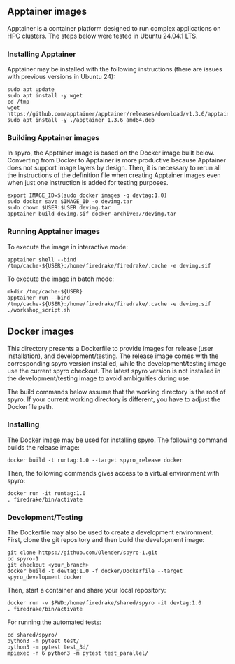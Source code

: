 ## Apptainer images

Apptainer is a container platform designed to run complex applications on HPC clusters. The steps below were tested in Ubuntu 24.04.1 LTS.

### Installing Apptainer

Apptainer may be installed with the following instructions (there are issues with previous versions in Ubuntu 24):
````
sudo apt update
sudo apt install -y wget
cd /tmp
wget https://github.com/apptainer/apptainer/releases/download/v1.3.6/apptainer_1.3.6_amd64.deb
sudo apt install -y ./apptainer_1.3.6_amd64.deb
````

### Building Apptainer images

In spyro, the Apptainer image is based on the Docker image built below. Converting from Docker to Apptainer is more productive because Apptainer does not support image layers by design. Then, it is necessary to rerun all the instructions of the definition file when creating Apptainer images even when just one instruction is added for testing purposes.
````
export IMAGE_ID=$(sudo docker images -q devtag:1.0)
sudo docker save $IMAGE_ID -o devimg.tar
sudo chown $USER:$USER devimg.tar
apptainer build devimg.sif docker-archive://devimg.tar
````

### Running Apptainer images

To execute the image in interactive mode:
````
apptainer shell --bind /tmp/cache-${USER}:/home/firedrake/firedrake/.cache -e devimg.sif
````

To execute the image in batch mode:
````
mkdir /tmp/cache-${USER}
apptainer run --bind /tmp/cache-${USER}:/home/firedrake/firedrake/.cache -e devimg.sif ./workshop_script.sh
````

## Docker images

This directory presents a Dockerfile to provide images for release (user installation), and development/testing. The release image comes with the corresponding spyro version installed, while the development/testing image use the current spyro checkout. The latest spyro version is not installed in the development/testing image to avoid ambiguities during use.

The build commands below assume that the working directory is the root of spyro. If your current working directory is different, you have to adjust the Dockerfile path.

### Installing

The Docker image may be used for installing spyro. The following command builds the release image:
````
docker build -t runtag:1.0 --target spyro_release docker
````

Then, the following commands gives access to a virtual environment with spyro:
````
docker run -it runtag:1.0
. firedrake/bin/activate
````

### Development/Testing

The Dockerfile may also be used to create a development environment. First, clone the git repository and then build the development image:
````
git clone https://github.com/Olender/spyro-1.git
cd spyro-1
git checkout <your_branch>
docker build -t devtag:1.0 -f docker/Dockerfile --target spyro_development docker
````

Then, start a container and share your local repository:
````
docker run -v $PWD:/home/firedrake/shared/spyro -it devtag:1.0
. firedrake/bin/activate
````

For running the automated tests:
````
cd shared/spyro/
python3 -m pytest test/
python3 -m pytest test_3d/
mpiexec -n 6 python3 -m pytest test_parallel/
````
